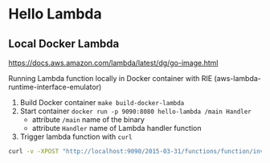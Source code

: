 # Hello Lambda


## Local Docker Lambda
https://docs.aws.amazon.com/lambda/latest/dg/go-image.html

Running Lambda function locally in Docker container with RIE (aws-lambda-runtime-interface-emulator)

1. Build Docker container `make build-docker-lambda`
2. Start container `docker run -p 9090:8080 hello-lambda /main Handler`
    - attribute `/main` name of the binary
    - attribute `Handler` name of Lambda handler function
3. Trigger lambda function with `curl`
```bash
curl -v -XPOST "http://localhost:9090/2015-03-31/functions/function/invocations" -d '{"id": 1234,"value": "value1"}'
```


